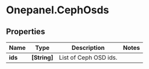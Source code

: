 # Onepanel.CephOsds

## Properties
Name | Type | Description | Notes
------------ | ------------- | ------------- | -------------
**ids** | **[String]** | List of Ceph OSD ids. | 


